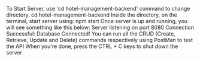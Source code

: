 To Start Server, use 'cd hotel-management-backend' command to change directory.
cd hotel-management-backend
Inside the directory, on the terminal, start server using:
npm start
Once server is up and running, you will see something like this below:
Server listening on port 8080
Connection Successful: Database Connected!
You can run all the CRUD (Create, Retrieve, Update and Delete) commands respectively using PostMan to test the API
When you're done, press the CTRL + C keys to shut down the server
